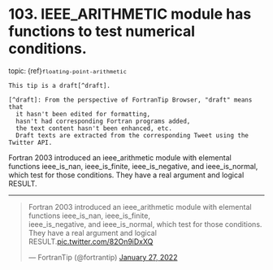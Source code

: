 # <span class='text-muted'>103.</span> IEEE_ARITHMETIC module has functions to test numerical conditions.

<span style='font-size: small;' class='text-muted'>topic: {ref}`floating-point-arithmetic`</span>

```{note}
This tip is a draft[^draft].

[^draft]: From the perspective of FortranTip Browser, "draft" means that
  it hasn't been edited for formatting,
  hasn't had corresponding Fortran programs added,
  the text content hasn't been enhanced, etc.
  Draft texts are extracted from the corresponding Tweet using the Twitter API.
```

Fortran 2003 introduced an ieee_arithmetic module with elemental functions ieee_is_nan, ieee_is_finite, 
ieee_is_negative, and ieee_is_normal, which test for those conditions. They have a real argument and logical RESULT.


---

<blockquote class="twitter-tweet"><p lang="en" dir="ltr">Fortran 2003 introduced an ieee_arithmetic module with elemental functions ieee_is_nan, ieee_is_finite, <br>ieee_is_negative, and ieee_is_normal, which test for those conditions. They have a real argument and logical RESULT.<a href="https://t.co/82On9iDxXQ">pic.twitter.com/82On9iDxXQ</a></p>&mdash; FortranTip (@fortrantip) <a href="https://twitter.com/fortrantip/status/1486706121335263246?ref_src=twsrc%5Etfw">January 27, 2022</a></blockquote><script async src="https://platform.twitter.com/widgets.js" charset="utf-8"></script>